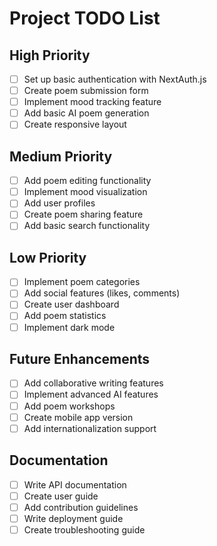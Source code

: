 # Project TODO List

## High Priority
- [ ] Set up basic authentication with NextAuth.js
- [ ] Create poem submission form
- [ ] Implement mood tracking feature
- [ ] Add basic AI poem generation
- [ ] Create responsive layout

## Medium Priority
- [ ] Add poem editing functionality
- [ ] Implement mood visualization
- [ ] Add user profiles
- [ ] Create poem sharing feature
- [ ] Add basic search functionality

## Low Priority
- [ ] Implement poem categories
- [ ] Add social features (likes, comments)
- [ ] Create user dashboard
- [ ] Add poem statistics
- [ ] Implement dark mode

## Future Enhancements
- [ ] Add collaborative writing features
- [ ] Implement advanced AI features
- [ ] Add poem workshops
- [ ] Create mobile app version
- [ ] Add internationalization support

## Documentation
- [ ] Write API documentation
- [ ] Create user guide
- [ ] Add contribution guidelines
- [ ] Write deployment guide
- [ ] Create troubleshooting guide 